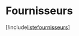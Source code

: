 # Fournisseurs

[!include[listefournisseurs](fournisseurs.listefournisseurs.autogen.md)]







































